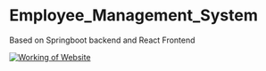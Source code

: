 # Employee_Management_System
Based on Springboot backend and React Frontend

[![Working of Website](https://res.cloudinary.com/marcomontalbano/image/upload/v1639759297/video_to_markdown/images/google-drive--15LjcqrDaGClKYy9hgdEN_12a2MZ6zwaN-c05b58ac6eb4c4700831b2b3070cd403.jpg)](https://drive.google.com/file/d/15LjcqrDaGClKYy9hgdEN_12a2MZ6zwaN/view?usp=sharing "Working of Website")
